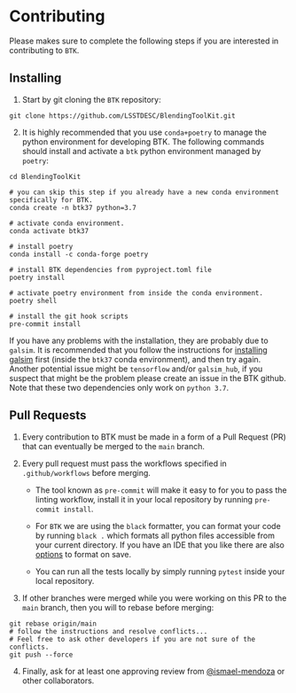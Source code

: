 # Contributing

Please makes sure to complete the following steps if you are interested in contributing to `BTK`.

## Installing

1. Start by git cloning the `BTK` repository:

```
git clone https://github.com/LSSTDESC/BlendingToolKit.git
```

2. It is highly recommended that you use `conda+poetry` to manage the python environment for developing BTK. The following commands should install and activate a `btk` python environment managed by `poetry`:

```
cd BlendingToolKit

# you can skip this step if you already have a new conda environment specifically for BTK.
conda create -n btk37 python=3.7

# activate conda environment.
conda activate btk37

# install poetry
conda install -c conda-forge poetry

# install BTK dependencies from pyproject.toml file
poetry install

# activate poetry environment from inside the conda environment.
poetry shell

# install the git hook scripts
pre-commit install
```

If you have any problems with the installation, they are probably due to `galsim`. It is recommended that you follow the instructions for [installing galsim](https://galsim-developers.github.io/GalSim/_build/html/install.html) first (inside the `btk37` conda environment), and then try again. Another potential issue might be `tensorflow` and/or `galsim_hub`, if you suspect that might be the problem please create an issue in the BTK github. Note that these two dependencies only work on `python 3.7`.

## Pull Requests

1. Every contribution to BTK must be made in a form of a Pull Request (PR) that can eventually be merged to the `main` branch.

2. Every pull request must pass the workflows specified in `.github/workflows` before merging.

    - The tool known as `pre-commit` will make it easy to for you to pass the linting workflow, install it in your local repository by running `pre-commit install`.

    - For `BTK` we are using the `black` formatter, you can format your code by running `black .` which formats all python files accessible from your current directory. If you have an IDE that you like there are also [options](https://black.readthedocs.io/en/stable/editor_integration.html) to format on save.

    - You can run all the tests locally by simply running `pytest` inside your local repository.

3. If other branches were merged while you were working on this PR to the `main` branch, then you will to rebase before merging:

```
git rebase origin/main
# follow the instructions and resolve conflicts...
# Feel free to ask other developers if you are not sure of the conflicts.
git push --force
```

4. Finally, ask for at least one approving review from [@ismael-mendoza](https://github.com/ismael-mendoza) or other collaborators.

